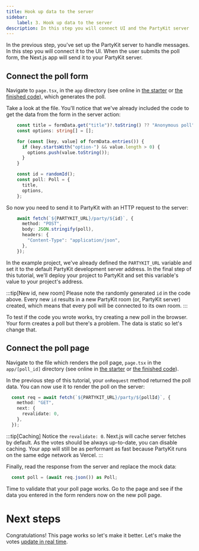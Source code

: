 ```yaml
---
title: Hook up data to the server
sidebar:
    label: 3. Hook up data to the server
description: In this step you will connect UI and the PartyKit server
---
```


In the previous step, you've set up the PartyKit server to handle messages. In this step you will connect it to the UI. When the user submits the poll form, the Next.js app will send it to your PartyKit server.

## Connect the poll form

Navigate to `page.tsx`, in the `app` directory (see online in [the starter](https://github.com/partykit/tutorial-starter-partypoll/blob/main/app/page.tsx) or [the finished code](https://github.com/partykit/partypoll/blob/main/app/page.tsx)), which generates the poll.

Take a look at the file. You'll notice that we've already included the code to get the data from the form in the server action:

```ts
    const title = formData.get("title")?.toString() ?? "Anonymous poll";
    const options: string[] = [];

    for (const [key, value] of formData.entries()) {
      if (key.startsWith("option-") && value.length > 0) {
        options.push(value.toString());
      }
    }

    const id = randomId();
    const poll: Poll = {
      title,
      options,
    };
```

So now you need to send it to PartyKit with an HTTP request to the server:

```ts
    await fetch(`${PARTYKIT_URL}/party/${id}`, {
      method: "POST",
      body: JSON.stringify(poll),
      headers: {
        "Content-Type": "application/json",
      },
    });
```

In the example project, we've already defined the `PARTYKIT_URL` variable and set it to the default PartyKit development server address. In the final step of this tutorial, we'll deploy your project to PartyKit and set this variable's value to your project's address.

:::tip[New id, new room]
Please note the randomly generated `id` in the code above. Every new `id` results in a new PartyKit room (or, PartyKit server) created, which means that every poll will be connected to its own room.
:::

To test if the code you wrote works, try creating a new poll in the browser. Your form creates a poll but there's a problem. The data is static so let's change that.

## Connect the poll page

Navigate to the file which renders the poll page, `page.tsx` in the `app/[poll_id]` directory (see online in [the starter](https://github.com/partykit/tutorial-starter-partypoll/blob/main/app/%5Bpoll_id%5D/page.tsx) or [the finished code](https://github.com/partykit/partypoll/blob/main/app/%5Bpoll_id%5D/page.tsx)).

In the previous step of this tutorial, your `onRequest` method returned the poll data. You can now use it to render the poll on the server:

```ts
  const req = await fetch(`${PARTYKIT_URL}/party/${pollId}`, {
    method: "GET",
    next: {
      revalidate: 0,
    },
  });
```

:::tip[Caching]
Notice the `revalidate: 0`. Next.js will cache server fetches by default. As the votes should be always up-to-date, you can disable caching. Your app will still be as performant as fast because PartyKit runs on the same edge network as Vercel.
:::

Finally, read the response from the server and replace the mock data:

```ts
  const poll = (await req.json()) as Poll;
```

Time to validate that your poll page works. Go to the page and see if the data you entered in the form renders now on the new poll page.

# Next steps

Congratulations! This page works so let's make it better. Let's make the votes [update in real time](./4-add-websockets).

